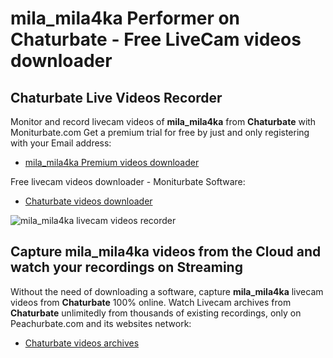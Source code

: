 # mila_mila4ka Performer on Chaturbate - Free LiveCam videos downloader

## Chaturbate Live Videos Recorder

Monitor and record livecam videos of **mila_mila4ka** from **Chaturbate** with Moniturbate.com
Get a premium trial for free by just and only registering with your Email address:
* [mila_mila4ka Premium videos downloader](https://moniturbate.com/request-demo-licence-key.html)

Free livecam videos downloader - Moniturbate Software:
* [Chaturbate videos downloader](https://moniturbate.com/moniturbate-download-software.html)

![mila_mila4ka livecam videos recorder](https://peachurnet.com/templates/moniturbate-software.png)


## Capture mila_mila4ka videos from the Cloud and watch your recordings on Streaming

Without the need of downloading a software, capture **mila_mila4ka** livecam videos from **Chaturbate** 100% online.
Watch Livecam archives from **Chaturbate** unlimitedly from thousands of existing recordings, only on Peachurbate.com and its websites network:
* [Chaturbate videos archives](https://peachurnet.com/)